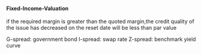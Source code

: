 #### Fixed-Income-Valuation

if the required margin is greater than the quoted margin,the credit quality of the issue has decreased on the reset date will be less than par value

G-spread: government bond
I-spread: swap rate
Z-spread: benchmark yield curve


